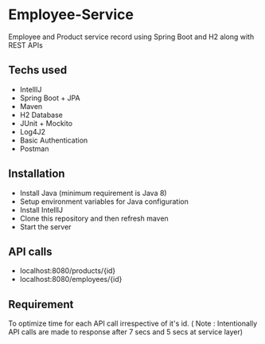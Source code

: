 # Employee-Service

Employee and Product service record  using Spring Boot and H2 along with REST APIs

## Techs used

- IntellIJ
- Spring Boot + JPA
- Maven
- H2 Database
- JUnit + Mockito
- Log4J2
- Basic Authentication
- Postman

## Installation

- Install Java (minimum requirement is Java 8)
- Setup environment variables for Java configuration
- Install IntellIJ
- Clone this repository and then refresh maven
- Start the server

## API calls

- localhost:8080/products/{id}
- localhost:8080/employees/{id}

## Requirement

To optimize time for each API call irrespective of it's id. ( Note : Intentionally API calls are made to response after 7 secs and 5 secs at service layer)
